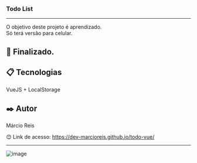### Todo List

---

O objetivo deste projeto é aprendizado.<br>
Só terá versão para celular.

## 🚀 Finalizado.

## 📋 Tecnologias
VueJS + LocalStorage

## ✒️ Autor
Márcio Reis

😊 Link de acesso: https://dev-marcioreis.github.io/todo-vue/

---
![image](https://user-images.githubusercontent.com/122680054/234957931-d9b0d80f-2c90-4877-a538-b3abb72a1b6a.png)


